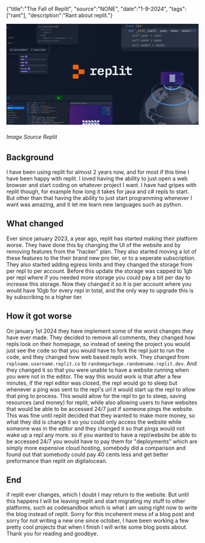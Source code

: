 {"title":"The Fall of Replit", "source":"NONE", "date":"1-9-2024", "tags":["rant"], "description":"Rant about replit."}


![image from replit about what they think their platform is](/static/4/ogBanner.webp)
###### Image Source Replit

## Background
I have been using replit for almost 2 years now, and for most if this time I have been happy with replit. I loved having the ability to just open a web browser and start coding on whatever project I want. I have had gripes with replit though, for example how long it takes for java and c# repls to start.  But other than that having the ability to just start programming whenever I want was amazing, and it let me learn new languages such as python.

## What changed

Ever since january 2023, a year ago, replit has started making their platform worse. They have done this by changing the UI of the website and by removing features from the "hacker" plan. They also started moving a lot of these features to the their brand new pro tier, or to a seperate subscription. They also started adding egress limits and they changed the storage from per repl to per account. Before this update the storage was capped to 1gb per repl where if you needed more storage you could pay a bit per day to increase this storage. Now they changed it so it is per account where you would have 10gb for every repl in total, and the only way to upgrade this is by subscribing to a higher tier.

## How it got worse

On january 1st 2024 they have implement some of the worst changes they have ever made. They decided to remove all comments, they changed how repls look on their homepage, so instead of seeing the project you would just see the code so that you would have to fork the repl just to run the code, and they changed how web based repls work. They changed from `replname.username.replit.co` to `randomgarbage.randomname.replit.dev`. And they changed it so that you were unable to have a website running when you were not in the editor. The way this would work is that after a few minutes, if the repl editor was closed, the repl would go to sleep but whenever a ping was sent to the repl's url it would start up the repl to allow that ping to process. This would allow for the repl to go to sleep, saving resources (and money) for replit, while also allowing users to have websites that would be able to be accessed 24/7 just if someone pings the website. This was fine until replit decided that they wanted to make more money, so what they did is change it so you could only access the website while someone was in the editor and they changed it so that pings would not wake up a repl any more. so if you wanted to have a repl/website be able to be accessed 24/7 you would have to pay them for "deployments" which are simply more expensive cloud hosting, somebody did a comparison and found out that somebody could pay 40 cents less and get better preformance than replit on digitalocean.

## End

if replit ever changes, which I doubt I may return to the website. But until this happens I will be leaving replit and start migrating my stuff to other platforms, such as codesandbox which is what I am using right now to write the blog instead of replit. 
Sorry for this incoherent mess of a blog post and sorry for not writing a new one since october, I have been working a few pretty cool projects that when I finish I will write some blog posts about.
Thank you for reading and goodbye.
